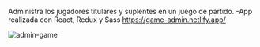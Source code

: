 Administra los jugadores titulares y suplentes en un juego de partido.
-App realizada con React, Redux y Sass
https://game-admin.netlify.app/

![admin-game](https://user-images.githubusercontent.com/66856814/90455670-09780700-e0cd-11ea-99ca-e3428c456fcb.jpg)
